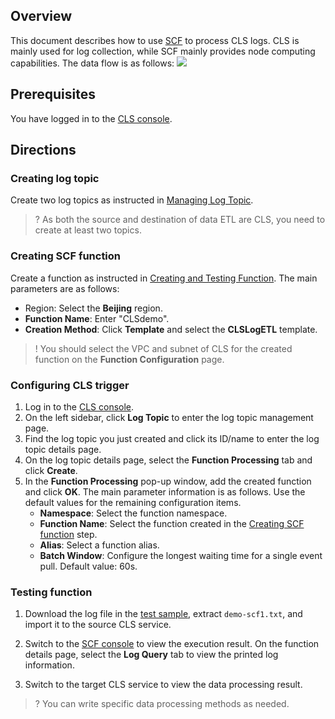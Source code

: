 ## Overview

This document describes how to use [SCF](https://intl.cloud.tencent.com/document/product/583) to process CLS logs. CLS is mainly used for log collection, while SCF mainly provides node computing capabilities.
The data flow is as follows:
![](https://main.qcloudimg.com/raw/3ad4864b402c547f8d7ba76746a1380f.png)

## Prerequisites
You have logged in to the [CLS console](https://console.cloud.tencent.com/cls).

## Directions

<span id="step02"></span>

### Creating log topic

Create two log topics as instructed in [Managing Log Topic](https://intl.cloud.tencent.com/document/product/614/34239).

>? As both the source and destination of data ETL are CLS, you need to create at least two topics.
>

<span id="step03"></span>

### Creating SCF function

Create a function as instructed in [Creating and Testing Function](https://intl.cloud.tencent.com/document/product/583/40689).
The main parameters are as follows:
 - Region: Select the **Beijing** region.
 - **Function Name**: Enter "CLSdemo".
 - **Creation Method**: Click **Template** and select the **CLSLogETL** template.

> ! You should select the VPC and subnet of CLS for the created function on the **Function Configuration** page.

<span id="step04"></span>

### Configuring CLS trigger

1. Log in to the [CLS console](https://console.cloud.tencent.com/cls/overview).
2. On the left sidebar, click **Log Topic** to enter the log topic management page.
3. Find the log topic you just created and click its ID/name to enter the log topic details page.
4. On the log topic details page, select the **Function Processing** tab and click **Create**.
5. In the **Function Processing** pop-up window, add the created function and click **OK**.
The main parameter information is as follows. Use the default values for the remaining configuration items.
	- **Namespace**: Select the function namespace.
	- **Function Name**: Select the function created in the [Creating SCF function](#step03) step.
	- **Alias**: Select a function alias.
	- **Batch Window**: Configure the longest waiting time for a single event pull. Default value: 60s.

<span id="step05"></span>

### Testing function

1. Download the log file in the [test sample](https://main.qcloudimg.com/raw/6e0d4837eefd0ce77dac8a3973acdf39.zip), extract `demo-scf1.txt`, and import it to the source CLS service.
2. Switch to the [SCF console](https://console.cloud.tencent.com/scf/list?rid=8&ns=default) to view the execution result.
   On the function details page, select the **Log Query** tab to view the printed log information.
   
3. Switch to the target CLS service to view the data processing result.
>? You can write specific data processing methods as needed.
> 
